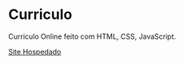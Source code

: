 # Curriculo
 Curriculo Online feito com HTML, CSS, JavaScript.
 
 [Site Hospedado](https://eduardo-ehsc.github.io/Curriculo/)
